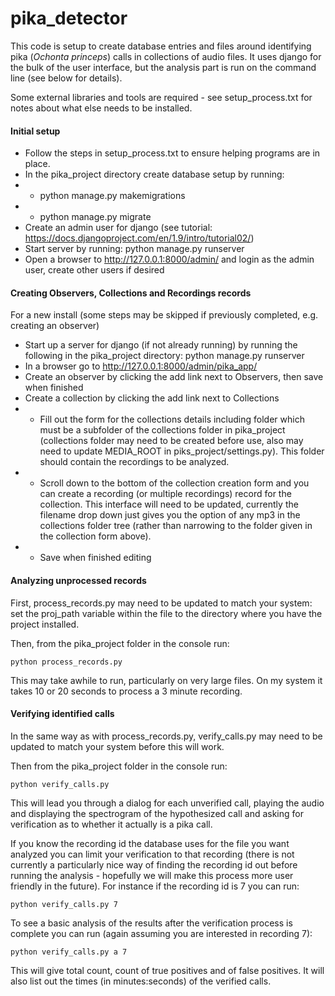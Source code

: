 # pika_detector 
This code is setup to create database entries and files around identifying pika (*Ochonta princeps*) calls in collections of audio files.  It uses django for the bulk of the user interface, but the analysis part is run on the command line (see below for details).

Some external libraries and tools are required - see setup_process.txt for notes about what else needs to be installed.

#### Initial setup
- Follow the steps in setup_process.txt to ensure helping programs are in place.
- In the pika_project directory create database setup by running:  
- - python manage.py makemigrations
- - python manage.py migrate
- Create an admin user for django (see tutorial: https://docs.djangoproject.com/en/1.9/intro/tutorial02/)
- Start server by running: python manage.py runserver
- Open a browser to http://127.0.0.1:8000/admin/ and login as the admin user, create other users if desired


#### Creating Observers, Collections and Recordings records
For a new install (some steps may be skipped if previously completed, e.g. creating an observer)
- Start up a server for django (if not already running) by running the following in the pika_project directory: python manage.py runserver
- In a browser go to http://127.0.0.1:8000/admin/pika_app/
- Create an observer by clicking the add link next to Observers, then save when finished
- Create a collection by clicking the add link next to Collections
- - Fill out the form for the collections details including folder which must be a subfolder of the collections folder in pika_project (collections folder may need to be created before use, also may need to update MEDIA_ROOT in piks_project/settings.py).  This folder should contain the recordings to be analyzed.
- - Scroll down to the bottom of the collection creation form and you can create a recording (or multiple recordings) record for the collection.  This interface will need to be updated, currently the filename drop down just gives you the option of any mp3 in the collections folder tree (rather than narrowing to the folder given in the collection form above).
- - Save when finished editing

#### Analyzing unprocessed records
First, process_records.py may need to be updated to match your system:  set the proj_path variable within the file to the directory where you have the project installed.

Then, from the pika_project folder in the console run:

    python process_records.py

This may take awhile to run, particularly on very large files.  On my system it takes 10 or 20 seconds to process a 3 minute recording.


#### Verifying identified calls
In the same way as with process_records.py, verify_calls.py may need to be updated to match your system before this will work.

Then from the pika_project folder in the console run:

    python verify_calls.py

This will lead you through a dialog for each unverified call, playing the audio and displaying the spectrogram of the hypothesized call and asking for verification as to whether it actually is a pika call.

If you know the recording id the database uses for the file you want analyzed you can limit your verification to that recording (there is not currently a particularly nice way of finding the recording id out before running the analysis - hopefully we will make this process more user friendly in the future).  For instance if the recording id is 7 you can run:

    python verify_calls.py 7

To see a basic analysis of the results after the verification process is complete you can run (again assuming you are interested in recording 7):

    python verify_calls.py a 7

This will give total count, count of true positives and of false positives.  It will also list out the times (in minutes:seconds) of the verified calls.
